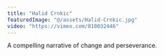 ```yaml
---
title: "Halid Crnkic"
featuredImage: "@/assets/Halid-Crnkic.jpg"
video: "https://vimeo.com/810032446"
---
```

A compelling narrative of change and perseverance.
